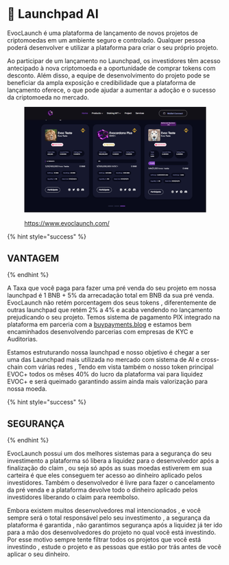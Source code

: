 # 🚀 Launchpad AI

EvocLaunch é uma  plataforma de lançamento de novos projetos de criptomoedas em um ambiente seguro e controlado. Qualquer pessoa poderá desenvolver e utilizar a plataforma para criar o seu próprio projeto.

Ao participar de um lançamento no Launchpad, os investidores têm acesso antecipado à nova criptomoeda e a oportunidade de comprar tokens com desconto. Além disso, a equipe de desenvolvimento do projeto pode se beneficiar da ampla exposição e credibilidade que a plataforma de lançamento oferece, o que pode ajudar a aumentar a adoção e o sucesso da criptomoeda no mercado.

<figure><img src="../../.gitbook/assets/evocplus.jpg" alt=""><figcaption><p><a href="https://www.evoclaunch.com/">https://www.evoclaunch.com/</a></p></figcaption></figure>

{% hint style="success" %}
## VANTAGEM
{% endhint %}

A Taxa que você paga para fazer uma pré venda  do seu projeto em nossa launchpad é 1 BNB + 5% da arrecadação total em BNB da sua pré venda. EvocLaunch não retém porcentagem  dos seus tokens , diferentemente de outras launchpad que retém 2% a 4% e acaba vendendo no lançamento prejudicando o seu projeto. Temos sistema de pagamento PIX integrado na plataforma em parceria com a [buypayments.blog](https://www.buypayments.blog/) e estamos bem encaminhados desenvolvendo parcerias com empresas de KYC e Auditorias.

Estamos estruturando nossa launchpad e nosso objetivo é chegar a ser uma das Launchpad mais utilizada no mercado com sistema de AI e  cross-chain com várias redes , Tendo em vista também o nosso token principal EVOC+ todos os mêses 40% do lucro da plataforma vai para liquidez  EVOC+ e será queimado garantindo assim ainda mais valorização para nossa moeda.

{% hint style="success" %}
## SEGURANÇA
{% endhint %}

EvocLaunch possui um dos melhores sistemas para a segurança  do seu investimento a plataforma só libera a liquidez para o desenvolvedor após a finalização do claim , ou seja só após as suas moedas estiverem em sua carteira é que eles conseguem ter acesso ao dinheiro aplicado pelos investidores. Também o desenvolvedor é livre para fazer o cancelamento da pré venda e a plataforma devolve todo o dinheiro aplicado pelos investidores liberando o claim para reembolso.

Embora existem muitos desenvolvedores mal intencionados , e você sempre será o total responsável pelo seu investimento , a segurança da plataforma  é garantida  , não garantimos segurança após a liquidez já ter ido para a mão dos desenvolvedores do projeto no qual você está investindo. Por esse motivo sempre tente filtrar todos os projetos que você está investindo , estude o projeto e as pessoas que estão por trás antes de você aplicar o seu dinheiro.&#x20;

